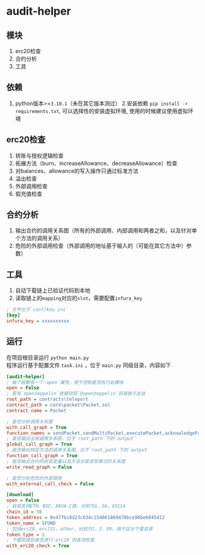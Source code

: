 # audit-helper

## 模块
1. erc20检查
2. 合约分析
3. 工具

## 依赖
1. python版本>=`3.10.1`（未在其它版本测过）
2.安装依赖 `pip install -r requirements.txt`, 可以选择性的安装虚拟环境, 使用的时候建议使用虚拟环境

## erc20检查
1. 转账与授权逻辑检查
2. 拓展方法（burn、increaseAllowance、decreaseAllowance）检查
3. 对balances、allowance的写入操作只通过标准方法
4. 溢出检查
5. 外部调用检查
6. 假充值检查

## 合约分析
1. 输出合约的调用关系图（所有的外部调用、内部调用和两者之和，以及针对单个方法的调用关系）
2. 危险的外部调用检查（外部调用的地址基于输入的（可能在其它方法中）参数）

## 工具
1. 自动下载链上已验证代码到本地
2. 读取链上的`mapping`对应的`slot`，需要配置`infura_key`
```ini
; 文件位于`conf/key.ini`
[key]
infura_key = xxxxxxxxxx
```


## 运行
在项目根目录运行 `python main.py`  
程序运行基于配置文件 `task.ini` ，位于 `main.py` 同级目录，内容如下  
```ini
[audit-helper]
; 每个段都有一个`open`属性，用于控制是否执行此模块
open = False
; 若有`openzeppelin`依赖则将`@openzeppelin`目录放于此处
root_path = contracts\teleport
contract_path = core\packet\Packet.sol
contract_name = Packet

; 是否分析调用关系图
with_call_graph = True
function_names = sendPacket,sendMultiPacket,executePacket,acknowledgePacket,recvPacket
; 是否输出全局调用关系图，位于`root_path`下的`output`
global_call_graph = True
; 是否输出特定方法的调用关系图，位于`root_path`下的`output`
function_call_graph = True
; 是否输出合约的状态变量以及方法对其读写情况的关系图
write_read_graph = False

; 是否分析危险的外部调用
with_external_call_check = False

[download]
open = False
; 目前支持ETH、BSC、XAVA-C链，分别为1、56、43114
chain_id = 56 
token_address = 0x477bc8d23c634c154061869478bce96be6045d12
token_name = SFUND
; 包括erc20、erc721、other，分别为1、2、99。用于区分下载目录
token_type = 1
; 下载完成后是否进行`erc20`的各项检查
with_erc20_check = True
```


